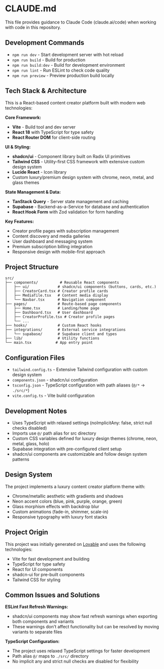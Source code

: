 # CLAUDE.md

This file provides guidance to Claude Code (claude.ai/code) when working with code in this repository.

## Development Commands

- `npm run dev` - Start development server with hot reload
- `npm run build` - Build for production
- `npm run build:dev` - Build for development environment
- `npm run lint` - Run ESLint to check code quality
- `npm run preview` - Preview production build locally

## Tech Stack & Architecture

This is a React-based content creator platform built with modern web technologies:

**Core Framework:**
- **Vite** - Build tool and dev server
- **React 18** with TypeScript for type safety
- **React Router DOM** for client-side routing

**UI & Styling:**
- **shadcn/ui** - Component library built on Radix UI primitives
- **Tailwind CSS** - Utility-first CSS framework with extensive custom design system
- **Lucide React** - Icon library
- Custom luxury/premium design system with chrome, neon, metal, and glass themes

**State Management & Data:**
- **TanStack Query** - Server state management and caching
- **Supabase** - Backend-as-a-Service for database and authentication
- **React Hook Form** with Zod validation for form handling

**Key Features:**
- Creator profile pages with subscription management
- Content discovery and media galleries
- User dashboard and messaging system
- Premium subscription billing integration
- Responsive design with mobile-first approach

## Project Structure

```
src/
├── components/          # Reusable React components
│   ├── ui/             # shadcn/ui components (buttons, cards, etc.)
│   ├── CreatorCard.tsx # Creator profile cards
│   ├── MediaTile.tsx   # Content media display
│   └── Navbar.tsx      # Navigation component
├── pages/              # Route-based page components
│   ├── Home.tsx        # Landing/home page
│   ├── Dashboard.tsx   # User dashboard
│   ├── CreatorProfile.tsx # Creator profile pages
│   └── ...
├── hooks/              # Custom React hooks
├── integrations/       # External service integrations
│   └── supabase/       # Supabase client and types
├── lib/                # Utility functions
└── main.tsx           # App entry point
```

## Configuration Files

- `tailwind.config.ts` - Extensive Tailwind configuration with custom design system
- `components.json` - shadcn/ui configuration
- `tsconfig.json` - TypeScript configuration with path aliases (`@/*` → `./src/*`)
- `vite.config.ts` - Vite build configuration

## Development Notes

- Uses TypeScript with relaxed settings (noImplicitAny: false, strict null checks disabled)
- Imports use `@/` path alias for src directory
- Custom CSS variables defined for luxury design themes (chrome, neon, metal, glass, holo)
- Supabase integration with pre-configured client setup
- shadcn/ui components are customizable and follow design system patterns

## Design System

The project implements a luxury content creator platform theme with:
- Chrome/metallic aesthetic with gradients and shadows
- Neon accent colors (blue, pink, purple, orange, green)
- Glass morphism effects with backdrop blur
- Custom animations (fade-in, shimmer, scale-in)
- Responsive typography with luxury font stacks

## Project Origin

This project was initially generated on [Lovable](https://lovable.dev/projects/ab5a1da0-52c5-455c-ae12-01a7caaf28fe) and uses the following technologies:
- Vite for fast development and building
- TypeScript for type safety
- React for UI components
- shadcn-ui for pre-built components
- Tailwind CSS for styling

## Common Issues and Solutions

**ESLint Fast Refresh Warnings:**
- shadcn/ui components may show fast refresh warnings when exporting both components and variants
- These warnings don't affect functionality but can be resolved by moving variants to separate files

**TypeScript Configuration:**
- The project uses relaxed TypeScript settings for faster development
- Path alias `@/` maps to `./src/` directory
- No implicit any and strict null checks are disabled for flexibility